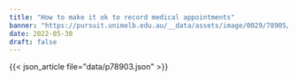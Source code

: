 ```yaml
---
title: "How to make it ok to record medical appointments"
banner: "https://pursuit.unimelb.edu.au/__data/assets/image/0029/78905/How-to-make-it-ok-to-record-medical-appointments_352bfd2a-0fd4-4bf5-9932-3edd04247b44.jpg"
date: 2022-05-30
draft: false
---
```


{{< json_article file="data/p78903.json" >}}